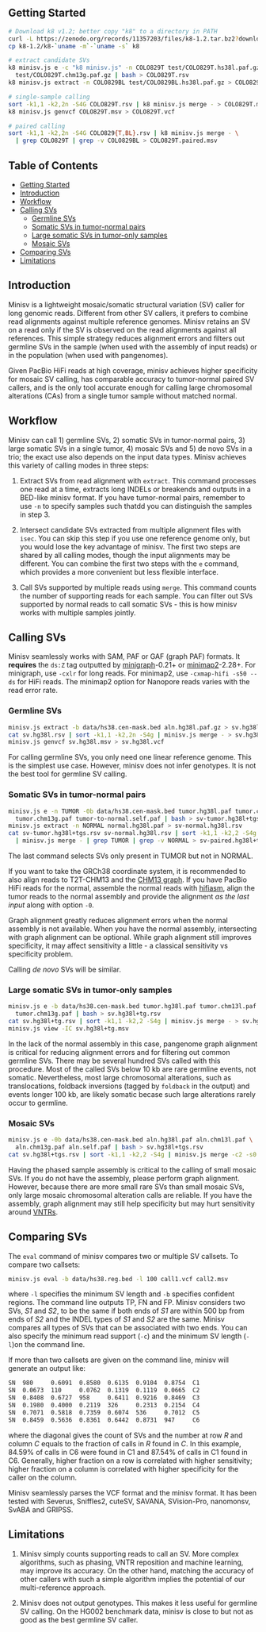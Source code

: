## <a name="start"></a>Getting Started
```sh
# Download k8 v1.2; better copy "k8" to a directory in PATH
curl -L https://zenodo.org/records/11357203/files/k8-1.2.tar.bz2?download=1 | tar -jxf -
cp k8-1.2/k8-`uname -m`-`uname -s` k8

# extract candidate SVs
k8 minisv.js e -c "k8 minisv.js" -n COLO829T test/COLO829T.hs38l.paf.gz \
  test/COLO829T.chm13g.paf.gz | bash > COLO829T.rsv
k8 minisv.js extract -n COLO829BL test/COLO829BL.hs38l.paf.gz > COLO829BL.rsv

# single-sample calling
sort -k1,1 -k2,2n -S4G COLO829T.rsv | k8 minisv.js merge - > COLO829T.msv
k8 minisv.js genvcf COLO829T.msv > COLO829T.vcf

# paired calling
sort -k1,1 -k2,2n -S4G COLO829{T,BL}.rsv | k8 minisv.js merge - \
  | grep COLO829T | grep -v COLO829BL > COLO829T.paired.msv
```

## Table of Contents

- [Getting Started](#start)
- [Introduction](#intro)
- [Workflow](#design)
- [Calling SVs](#call-sv)
  - [Germline SVs](#call-germline)
  - [Somatic SVs in tumor-normal pairs](#call-pair)
  - [Large somatic SVs in tumor-only samples](#call-tonly)
  - [Mosaic SVs](#call-mosaic)
- [Comparing SVs](#compare)
- [Limitations](#limit)

## <a name="intro"></a>Introduction

Minisv is a lightweight mosaic/somatic structural variation (SV) caller for
long genomic reads. Different from other SV callers, it prefers to combine read
alignments against multiple reference genomes. Minisv retains an SV on a read
only if the SV is observed on the read alignments against all references. This
simple strategy reduces alignment errors and filters out germline SVs in the
sample (when used with the assembly of input reads) or in the population (when
used with pangenomes).

Given PacBio HiFi reads at high coverage, minisv
achieves higher specificity for mosaic SV calling, has comparable accuracy to
tumor-normal paired SV callers, and is the only tool accurate enough for
calling large chromosomal alterations (CAs) from a single tumor sample without
matched normal.

## <a name="design"></a>Workflow

Minisv can call 1) germline SVs, 2) somatic SVs in tumor-normal pairs, 3) large
somatic SVs in a single tumor, 4) mosaic SVs and 5) de novo SVs in a trio; the
exact use also depends on the input data types. Minisv achieves this variety of
calling modes in three steps:

1. Extract SVs from read alignment with `extract`. This command processes one
   read at a time, extracts long INDELs or breakends and outputs in a BED-like
   minisv format. If you have tumor-normal pairs, remember to use `-n` to
   specify samples such thatdd you can distinguish the samples in step 3.

2. Intersect candidate SVs extracted from multiple alignment files with `isec`.
   You can skip this step if you use one reference genome only, but you would
   lose the key advantage of minisv. The first two steps are shared by all
   calling modes, though the input alignments may be different. You can combine
   the first two steps with the `e` command, which provides a more convenient but
   less flexible interface.

3. Call SVs supported by multiple reads using `merge`. This command counts the
   number of supporting reads for each sample. You can filter out SVs supported
   by normal reads to call somatic SVs - this is how minisv works with multiple
   samples jointly.

## <a name="call-sv"></a>Calling SVs

Minisv seamlessly works with SAM, PAF or GAF (graph PAF) formats. It
**requires** the `ds:Z` tag outputted by [minigraph][mg]-0.21+ or
[minimap2][mm2]-2.28+. For minigraph, use `-cxlr` for long reads. For minimap2,
use `-cxmap-hifi -s50 --ds` for HiFi reads. The minimap2 option for Nanopore
reads varies with the read error rate.

### <a name="call-germline"></a>Germline SVs

```sh
minisv.js extract -b data/hs38.cen-mask.bed aln.hg38l.paf.gz > sv.hg38l.rsv
cat sv.hg38l.rsv | sort -k1,1 -k2,2n -S4g | minisv.js merge - > sv.hg38l.msv
minisv.js genvcf sv.hg38l.msv > sv.hg38l.vcf
```
For calling germline SVs, you only need one linear reference genome. This is the
simplest use case. However, minisv does not infer genotypes. It is not the best
tool for germline SV calling.

### <a name="call-pair"></a>Somatic SVs in tumor-normal pairs

```sh
minisv.js e -n TUMOR -0b data/hs38.cen-mask.bed tumor.hg38l.paf tumor.chm13l.paf \
  tumor.chm13g.paf tumor-to-normal.self.paf | bash > sv-tumor.hg38l+tgs.rsv
minisv.js extract -n NORMAL normal.hg38l.paf > sv-normal.hg38l.rsv
cat sv-tumor.hg38l+tgs.rsv sv-normal.hg38l.rsv | sort -k1,1 -k2,2 -S4g \
  | minisv.js merge - | grep TUMOR | grep -v NORMAL > sv-paired.hg38l+tgs.msv
```
The last command selects SVs only present in TUMOR but not in NORMAL.

If you want to take the GRCh38 coordinate system, it is recommended to also
align reads to T2T-CHM13 and the [CHM13 graph][mg-zenodo]. If you have PacBio
HiFi reads for the normal, assemble the normal reads with [hifiasm][hifiasm],
align the tumor reads to the normal assembly and provide the alignment *as the
last input* along with option `-0`.

Graph alignment greatly reduces alignment errors when the normal assembly is
not available. When you have the normal assembly, intersecting with graph
alignment can be optional. While graph alignment still improves specificity, it
may affect sensitivity a little - a classical sensitivity vs specificity
problem.

Calling *de novo* SVs will be similar.

### <a name="call-tonly"></a>Large somatic SVs in tumor-only samples

```sh
minisv.js e -b data/hs38.cen-mask.bed tumor.hg38l.paf tumor.chm13l.paf \
  tumor.chm13g.paf | bash > sv.hg38l+tg.rsv
cat sv.hg38l+tg.rsv | sort -k1,1 -k2,2 -S4g | minisv.js merge - > sv.hg38l+tg.msv
minisv.js view -IC sv.hg38l+tg.msv
```
In the lack of the normal assembly in this case, pangenome graph alignment is
critical for reducing alignment errors and for filtering out common germline
SVs. There may be several hundred SVs called with this procedure. Most of the
called SVs below 10 kb are rare germline events, not somatic. Nevertheless,
most large chromosomal alterations, such as translocations, foldback
inversions (tagged by `foldback` in the output) and events longer 100 kb, are
likely somatic becase such large alterations rarely occur to germline.

### <a name="call-mosaic"></a>Mosaic SVs

```sh
minisv.js e -0b data/hs38.cen-mask.bed aln.hg38l.paf aln.chm13l.paf \
  aln.chm13g.paf aln.self.paf | bash > sv.hg38l+tgs.rsv
cat sv.hg38l+tgs.rsv | sort -k1,1 -k2,2 -S4g | minisv.js merge -c2 -s0 - > sv.hg38l+tgs.msv
```
Having the phased sample assembly is critical to the calling of small mosaic
SVs. If you do not have the assembly, please perform graph alignment. However,
because there are more small rare SVs than small mosaic SVs, only large mosaic
chromosomal alteration calls are reliable. If you have the assembly, graph
alignment may still help specificity but may hurt sensitivity around [VNTRs][vntr-wiki].

## <a name="compare"></a>Comparing SVs

The `eval` command of minisv compares two or multiple SV callsets. To compare
two callsets:
```sh
minisv.js eval -b data/hs38.reg.bed -l 100 call1.vcf call2.msv
```
where `-l` specifies the minimum SV length and `-b` specifies confident regions.
The command line outputs TP, FN and FP. Minisv considers two SVs, *S1* and
*S2*, to be the same if both ends of *S1* are within 500 bp from ends of *S2*
and the INDEL types of *S1* and *S2* are the same. Minisv compares all types of
SVs that can be associated with two ends. You can also specify the minimum read
support (`-c`) and the minimum SV length (`-l`)on the command line.

If more than two callsets are given on the command line, minisv will generate an
output like:
```txt
SN  980     0.6091  0.8580  0.6135  0.9104  0.8754  C1
SN  0.0673  110     0.0762  0.1319  0.1119  0.0665  C2
SN  0.8408  0.6727  958     0.6411  0.9216  0.8469  C3
SN  0.1980  0.4000  0.2119  326     0.2313  0.2154  C4
SN  0.7071  0.5818  0.7359  0.6074  536     0.7012  C5
SN  0.8459  0.5636  0.8361  0.6442  0.8731  947     C6
```
where the diagonal gives the count of SVs and the number at row *R* and column
*C* equals to the fraction of calls in *R* found in *C*. In this example,
84.59% of calls in C6 were found in C1 and 87.54% of calls in C1 found in C6.
Generally, higher fraction on a row is correlated with higher sensitivity;
higher fraction on a column is correlated with higher specificity for the
caller on the column.

Minisv seamlessly parses the VCF format and the minisv format. It has been
tested with Severus, Sniffles2, cuteSV, SAVANA, SVision-Pro, nanomonsv, SvABA
and GRIPSS.

## <a name="limit"></a>Limitations

1. Minisv simply counts supporting reads to call an SV. More complex
   algorithms, such as phasing, VNTR reposition and machine learning, may
   improve its accuracy. On the other hand, matching the accuracy of other
   callers with such a simple algorithm implies the potential of our
   multi-reference approach.

2. Minisv does not output genotypes. This makes it less useful for germline SV
   calling. On the HG002 benchmark data, minisv is close to but not as good as
   the best germline SV caller.

[mg-zenodo]: https://zenodo.org/records/6286521
[vntr-wiki]: https://en.wikipedia.org/wiki/Variable_number_tandem_repeat
[mg]: https://github.com/lh3/minigraph
[mm2]: https://github.com/lh3/minimap2
[hifiasm]: https://github.com/chhylp123/hifiasm
